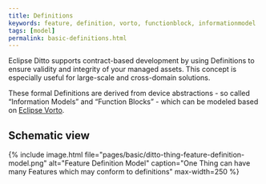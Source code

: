 ```yaml
---
title: Definitions
keywords: feature, definition, vorto, functionblock, informationmodel
tags: [model]
permalink: basic-definitions.html
---
```


Eclipse Ditto supports contract-based development by using Definitions to ensure validity and integrity of your managed assets. This concept is especially useful for large-scale and cross-domain solutions.

These formal Definitions are derived from device abstractions - so called “Information Models” and “Function Blocks” - which can be modeled based on [Eclipse Vorto](http://www.eclipse.org/vorto/). 

## Schematic view

{% include image.html file="pages/basic/ditto-thing-feature-definition-model.png" alt="Feature Definition Model" caption="One Thing can have many Features which may conform to definitions" max-width=250 %}
